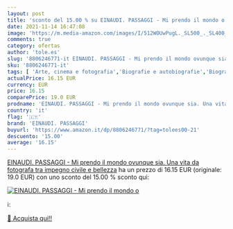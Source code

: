 ```yaml
---
layout: post
title: 'sconto del 15.00 % su EINAUDI. PASSAGGI - Mi prendo il mondo o  '
date: 2021-11-14 16:47:08
image: 'https://m.media-amazon.com/images/I/512WOUwPugL._SL500_._SL400_.jpg'
comments: true
category: ofertas
author: 'tole.es'
slug: '8806246771-it EINAUDI. PASSAGGI - Mi prendo il mondo ovunque sia. Una...'
sku: '8806246771-it'
tags: [ 'Arte, cinema e fotografia','Biografie e autobiografie','Biografie, diari e memorie','Collezioni e mostre fotografiche','Fotogiornalismo e saggi','Fotografia','Libri','Singoli fotografi','einaudi. passaggi', ]
actualPrice: 16.15 EUR
currency: EUR
price: 16.15
comparePrice: 19.0 EUR
prodname: 'EINAUDI. PASSAGGI - Mi prendo il mondo ovunque sia. Una vita da fotografa tra impegno civile e bellezza'
country: 'it'
flag: '🇮🇹'
brand: 'EINAUDI. PASSAGGI'
buyurl: 'https://www.amazon.it/dp/8806246771/?tag=tolees00-21'
descuento: '15.00'
average: '16.15'
---
```


[EINAUDI. PASSAGGI - Mi prendo il mondo ovunque sia. Una vita da fotografa tra impegno civile e bellezza](https://www.amazon.it/dp/8806246771/?tag=tolees00-21) ha un prezzo di 16.15 EUR (originale: 19.0 EUR) con uno sconto del 15.00 % sconto qui:

[![EINAUDI. PASSAGGI - Mi prendo il mondo o](https://m.media-amazon.com/images/I/512WOUwPugL._SL500_._SL400_.jpg)](https://www.amazon.it/dp/8806246771/?tag=tolees00-21)

ℹ️:


[🛒 Acquista qui!!](https://www.amazon.it/dp/8806246771/?tag=tolees00-21)
